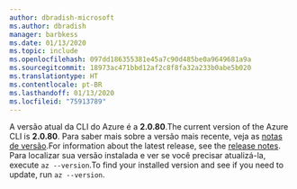 ```yaml
---
author: dbradish-microsoft
ms.author: dbradish
manager: barbkess
ms.date: 01/13/2020
ms.topic: include
ms.openlocfilehash: 097dd186355381e45a7c90d485be0a9649681a9a
ms.sourcegitcommit: 18973ac471bbd12af2c8f8fa32a233b0abe5b020
ms.translationtype: HT
ms.contentlocale: pt-BR
ms.lasthandoff: 01/13/2020
ms.locfileid: "75913789"
---
```

<span data-ttu-id="195ce-101">A versão atual da CLI do Azure é a __2.0.80__.</span><span class="sxs-lookup"><span data-stu-id="195ce-101">The current version of the Azure CLI is __2.0.80__.</span></span> <span data-ttu-id="195ce-102">Para saber mais sobre a versão mais recente, veja as [notas de versão](../release-notes-azure-cli.md).</span><span class="sxs-lookup"><span data-stu-id="195ce-102">For information about the latest release, see the [release notes](../release-notes-azure-cli.md).</span></span> <span data-ttu-id="195ce-103">Para localizar sua versão instalada e ver se você precisar atualizá-la, execute `az --version`.</span><span class="sxs-lookup"><span data-stu-id="195ce-103">To find your installed version and see if you need to update, run `az --version`.</span></span>
